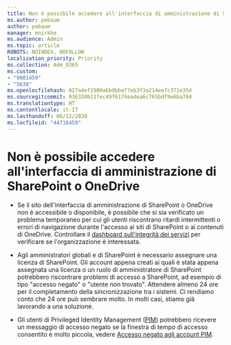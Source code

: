 ```yaml
---
title: Non è possibile accedere all'interfaccia di amministrazione di SharePoint o OneDrive
ms.author: pebaum
author: pebaum
manager: mnirkhe
ms.audience: Admin
ms.topic: article
ROBOTS: NOINDEX, NOFOLLOW
localization_priority: Priority
ms.collection: Adm_O365
ms.custom:
- "9001459"
- "5638"
ms.openlocfilehash: 627a4ef2900a6b9bbef7eb3f3a214ee7c371e354
ms.sourcegitcommit: 936330b11fec49f6174eadea6c765bdf9e6ba784
ms.translationtype: HT
ms.contentlocale: it-IT
ms.lasthandoff: 06/12/2020
ms.locfileid: "44716459"
---
```

# <a name="unable-to-access-sharepoint-or-onedrive-admin-center"></a>Non è possibile accedere all'interfaccia di amministrazione di SharePoint o OneDrive

- Se il sito dell'interfaccia di amministrazione di SharePoint o OneDrive non è accessibile o disponibile, è possibile che si sia verificato un problema temporaneo per cui gli utenti riscontrano ritardi intermittenti o errori di navigazione durante l'accesso ai siti di SharePoint o ai contenuti di OneDrive. Controllare il [dashboard sull'integrità dei servizi](https://admin.microsoft.com/AdminPortal/Home#/servicehealth) per verificare se l'organizzazione è interessata.

- Agli amministratori globali e di SharePoint è necessario assegnare una licenza di SharePoint. Gli account appena creati ai quali è stata appena assegnata una licenza o un ruolo di amministratore di SharePoint potrebbero riscontrare problemi di accesso a SharePoint, ad esempio di tipo "accesso negato" o "utente non trovato". Attendere almeno 24 ore per il completamento della sincronizzazione tra i sistemi. Ci rendiamo conto che 24 ore può sembrare molto. In molti casi, stiamo già lavorando a una soluzione.

- Gli utenti di Privileged Identity Management ([PIM](https://docs.microsoft.com/azure/active-directory/privileged-identity-management/pim-how-to-add-role-to-user?tabs=new)) potrebbero ricevere un messaggio di accesso negato se la finestra di tempo di accesso consentito è molto piccola, vedere [Accesso negato agli account PIM](https://docs.microsoft.com/sharepoint/troubleshoot/administration/access-denied-to-pim-user-accounts).